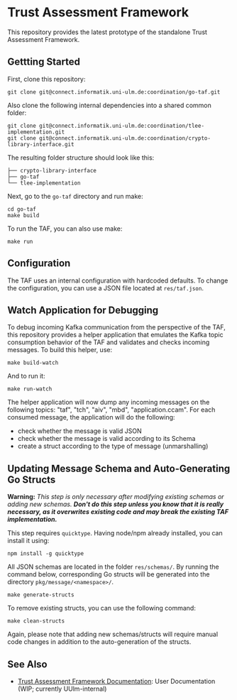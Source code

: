 # Trust Assessment Framework

This repository provides the latest prototype of the standalone Trust Assessment Framework.

## Gettting Started

First, clone this repository:
```shell
git clone git@connect.informatik.uni-ulm.de:coordination/go-taf.git
```

Also clone the following internal dependencies into a shared common folder:
```shell
git clone git@connect.informatik.uni-ulm.de:coordination/tlee-implementation.git
git clone git@connect.informatik.uni-ulm.de:coordination/crypto-library-interface.git
```

The resulting folder structure should look like this:
```
├── crypto-library-interface
├── go-taf
└── tlee-implementation
```

Next, go to the `go-taf` directory and run make:

```shell
cd go-taf
make build
```

To run the TAF, you can also use make: 

```shell
make run
```

## Configuration

The TAF uses an internal configuration with hardcoded defaults. To change the configuration, you can use a JSON file located at `res/taf.json`.


## Watch Application for Debugging

To debug incoming Kafka communication from the perspective of the TAF, this repository provides a helper application that emulates the Kafka topic consumption behavior of the TAF and validates and checks incoming messages. To build this helper, use:

```shell
make build-watch
```

And to run it:

```shell
make run-watch
```
The helper application will now dump any incoming messages on the following topics: "taf", "tch", "aiv", "mbd", "application.ccam".
For each consumed message, the application will do the following:

 * check whether the message is valid JSON
 * check whether the message is valid according to its Schema
 * create a struct according to the type of message (unmarshalling)

## Updating Message Schema and Auto-Generating Go Structs

**Warning:** *This step is only necessary after modifying existing schemas or adding new schemas. **Don't do this step unless you know that it is really necessary, as it overwrites existing code and may break the existing TAF implementation.***

This step requires `quicktype`. Having node/npm already installed, you can install it using:

```shell
npm install -g quicktype
```

All JSON schemas are located in the folder `res/schemas/`.
By running the command below, corresponding Go structs will be generated into the directory `pkg/message/<namespace>/`. 

```shell
make generate-structs 
```

To remove existing structs, you can use the following command:

```shell
make clean-structs 
```

Again, please note that adding new schemas/structs will require manual code changes in addition to the auto-generation of the structs.


## See Also

 * [Trust Assessment Framework Documentation](https://connect.p.lxd-vs.uni-ulm.de/standalone-taf-documentation): User Documentation (WIP; currently UUlm-internal)

